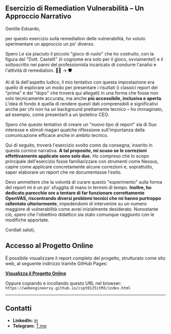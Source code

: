 ## Esercizio di Remediation Vulnerabilità – Un Approccio Narrativo

Gentile Edoardo,

per questo esercizio sulla remediation delle vulnerabilità, ho voluto sperimentare un approccio un po' diverso.

Spero Le sia piaciuto il piccolo "gioco di ruolo" che ho costruito, con la figura del "Dott. Castelli" (il cognome era solo per il gioco, ovviamente!) e il sottoscritto nei panni del professionista incaricato di condurre l'analisi e l'attività di remediation. 🧑‍💻 -> 🛡️

Al di là dell'aspetto ludico, il mio tentativo con questa impostazione era quello di esplorare un modo per presentare i risultati (i classici report del "prima" e del "dopo" che troverà qui allegati) in una forma che fosse non solo tecnicamente accurata, ma anche **più accessibile, inclusiva e aperta**. L'idea di fondo è quella di rendere questi dati comprensibili e significativi anche per chi non ha un background prettamente tecnico – ho immaginato, ad esempio, come presentarli a un ipotetico CEO.

Spero che questo tentativo di creare un "nuovo tipo di report" sia di Suo interesse e stimoli magari qualche riflessione sull'importanza della comunicazione efficace anche in ambito tecnico.

Qui di seguito, troverà l'esercizio svolto come da consegna, inserito in questa cornice narrativa. **A tal proposito, mi scuso se le correzioni effettivamente applicate sono solo due.** Ho compreso che lo scopo principale dell'esercizio fosse familiarizzare con strumenti come Nessus, capire come applicare concretamente alcune correzioni e, soprattutto, saper elaborare un report che ne documentasse l'esito.

Devo ammettere che la volontà di curare questo "esperimento" sulla forma del report mi è un po' sfuggita di mano in termini di tempo. **Inoltre, ho dedicato parecchie ore a tentare di far funzionare correttamente OpenVAS, riscontrando diversi problemi tecnici che mi hanno purtroppo rallentato ulteriormente**, impedendomi di intervenire su un numero maggiore di vulnerabilità come avrei inizialmente desiderato. Nonostante ciò, spero che l'obiettivo didattico sia stato comunque raggiunto con le modifiche apportate.

Cordiali saluti,


## Accesso al Progetto Online

È possibile visualizzare il report completo del progetto, strutturato come sito web, al seguente indirizzo tramite GitHub Pages:

**[Visualizza il Progetto Online](https://webengineerxy.github.io/cspt0125itM3/index.html)**

Oppure copiando e incollando questo URL nel browser:
`https://webengineerxy.github.io/cspt0125itM3/index.html`




---
## Contatti 

* **LinkedIn:** [in](https://www.linkedin.com/in/saittasalvatore/)
* **Telegram:** [T.me](https://t.me/saittasalvatore)
